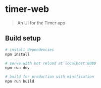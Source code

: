 # timer-web

> An UI for the Timer app

## Build setup

``` bash
# install dependencies
npm install

# serve with hot reload at localhost:8080
npm run dev

# build for production with minification
npm run build
```

